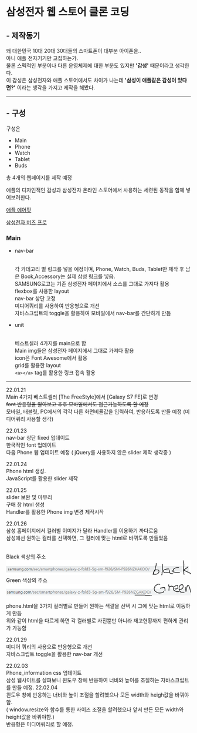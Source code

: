 <!-- Heading -->

# 삼성전자 웹 스토어 클론 코딩

## **- 제작동기**

왜 대한민국 10대 20대 30대들의 스마트폰이 대부분 아이폰을..
<br>아니 애플 전자기기만 고집하는가.
<br>물론 스펙적인 부분이나 다른 운영체제에 대한 부분도 있지만 **'감성'** 때문이라고 생각한다.
<br>이 감성은 삼성전자와 애플 스토어에서도 차이가 나는데 **'삼성이 애플같은 감성이 있다면?'** 이라는 생각을 가지고 제작을 해봤다.

<hr/>

## **- 구성**

구성은

<!-- Boolet list -->

- Main
- Phone
- Watch
- Tablet
- Buds

총 4개의 웹페이지를 제작 예정

<!-- Link -->

애플의 디자인적인 감성과 삼성전자 온라인 스토어에서 사용하는 세련된 동작을 함께 넣어보려한다.

[애플 에어팟](https://www.apple.com/kr/airpods-3rd-generation/)

[삼성전자 버즈 프로](https://www.samsung.com/sec/buds/galaxy-buds-pro-r190/SM-R190NZWAKOO/)

### Main

- nav-bar

  <br>각 카테고리 별 링크를 넣을 예정이며, Phone, Watch, Buds, Tablet만 제작 후 남은 Book,Accessory는 실제 삼성 링크를 넣음.
  <br>SAMSUNG로고는 기존 삼성전자 페이지에서 소스를 그대로 가져다 활용
  <br>flexbox를 사용한 layout
  <br>nav-bar 상단 고정
  <br>미디어쿼리를 사용하여 반응형으로 개선
  <br>자바스크립트의 toggle을 활용하여 모바일에서 nav-bar를 간단하게 만듬

- unit

  <br>베스트셀러 4가지를 main으로 함
  <br>Main img들은 삼성전자 페이지에서 그대로 가져다 활용
  <br>icon은 Font Awesome에서 활용
  <br>grid를 활용한 layout
  <br> `<a></a>` tag를 활용한 링크 접속 활용

---

22.01.21
<br>Main 4가지 베스트셀러 [The FreeStyle]에서 [Galaxy S7 FE]로 변경
<br>~~font 반응형을 알아보고 추후 모바일에서도 접근가능하도록 할 예정~~
<br>모바일, 태블릿, PC에서의 각각 다른 화면비율값을 입력하여, 반응하도록 만들 예정 (미디어쿼리 사용할 생각)

22.01.23
<br>nav-bar 상단 fixed 업데이트
<br>한국적인 font 업데이트
<br>다음 Phone 웹 업데이트 예정 ( jQuery를 사용하지 않은 slider 제작 생각중 )

22.01.24
<br>Phone html 생성.
<br>JavaScript를 활용한 slider 제작

22.01.25
<br>slider 보완 및 마무리
<br>구매 창 html 생성
<br>Handler를 활용한 Phone img 변경 제작시작

22.01.26
<br>삼성 홈페이지에서 컬러별 이미지가 달라 Handler를 이용하기 까다로움
<br>삼성에선 원하는 컬러를 선택하면, 그 컬러에 맞는 html로 바뀌도록 만들었음

<br>Black 색상의 주소
<br>![블랙색상 주소](img/readme_img/Fold3_black.PNG)
<br>Green 색상의 주소
<br>![그린색상 주소](img/readme_img/Fold3_Green.PNG)

phone.html을 3가지 컬러별로 만들어 원하는 색깔을 선택 시 그에 맞는 html로 이동하게 만듬
<br>위와 같이 html을 다르게 하면 각 컬러별로 사진뿐만 아니라 재고현황까지 편하게 관리가 가능함

22.01.29
<br>미디어 쿼리의 사용으로 반응형으로 개선
<br>자바스크립트 toggle을 활용한 nav-bar 개선

22.02.03
<br>Phone_information css 업데이트
<br>삼성 웹사이트를 살펴보니 윈도우 창에 반응하여 너비와 높이를 조절하는 자바스크립트를 만들 예정.
22.02.04
<br>윈도우 창에 반응하는 너비와 높이 조절을 할려했으나 모든 width와 heigh값을 바꿔야함.
<br>( window.resize와 함수를 통한 사이즈 조절을 할려했으나 앞서 만든 모든 width와 height값을 바꿔야함.)
<br>반응형은 미디어쿼리로 할 예정.
